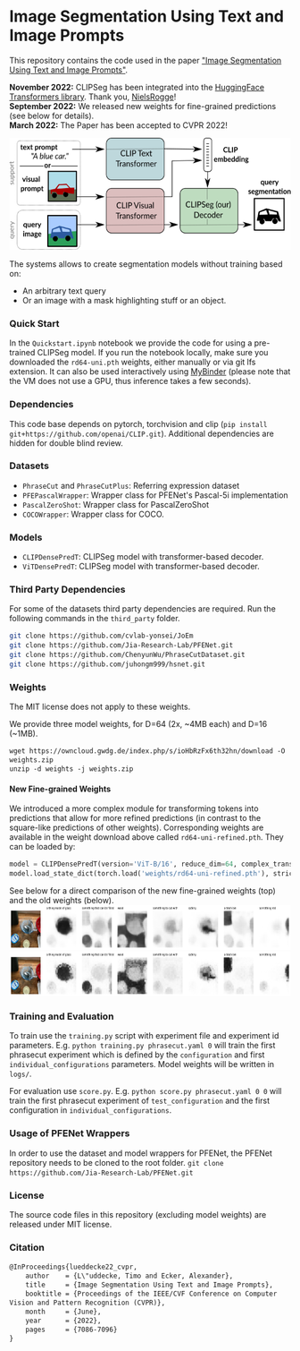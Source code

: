 # Image Segmentation Using Text and Image Prompts
This repository contains the code used in the paper ["Image Segmentation Using Text and Image Prompts"](https://arxiv.org/abs/2112.10003).

**November 2022:** CLIPSeg has been integrated into the [HuggingFace Transformers library](https://huggingface.co/docs/transformers/main/en/model_doc/clipseg). Thank you, [NielsRogge](https://github.com/NielsRogge)!  
**September 2022:** We released new weights for fine-grained predictions (see below for details).  
**March 2022:** The Paper has been accepted to CVPR 2022!


<img src="overview.png" alt="drawing" height="200em"/>

The systems allows to create segmentation models without training based on:
- An arbitrary text query
- Or an image with a mask highlighting stuff or an object.

### Quick Start

In the `Quickstart.ipynb` notebook we provide the code for using a pre-trained CLIPSeg model. If you run the notebook locally, make sure you downloaded the `rd64-uni.pth` weights, either manually or via git lfs extension.
It can also be used interactively using [MyBinder](https://mybinder.org/v2/gh/timojl/clipseg/HEAD?labpath=Quickstart.ipynb)
(please note that the VM does not use a GPU, thus inference takes a few seconds).


### Dependencies
This code base depends on pytorch, torchvision and clip (`pip install git+https://github.com/openai/CLIP.git`).
Additional dependencies are hidden for double blind review.


### Datasets

* `PhraseCut` and `PhraseCutPlus`: Referring expression dataset
* `PFEPascalWrapper`: Wrapper class for PFENet's Pascal-5i implementation
* `PascalZeroShot`: Wrapper class for PascalZeroShot
* `COCOWrapper`: Wrapper class for COCO.

### Models

* `CLIPDensePredT`: CLIPSeg model with transformer-based decoder.
* `ViTDensePredT`: CLIPSeg model with transformer-based decoder.

### Third Party Dependencies
For some of the datasets third party dependencies are required. Run the following commands in the `third_party` folder.  
```bash
git clone https://github.com/cvlab-yonsei/JoEm
git clone https://github.com/Jia-Research-Lab/PFENet.git
git clone https://github.com/ChenyunWu/PhraseCutDataset.git
git clone https://github.com/juhongm999/hsnet.git
```

### Weights

The MIT license does not apply to these weights. 

We provide three model weights, for D=64 (2x, ~4MB each) and D=16 (~1MB).
```
wget https://owncloud.gwdg.de/index.php/s/ioHbRzFx6th32hn/download -O weights.zip
unzip -d weights -j weights.zip
```

#### New Fine-grained Weights
We introduced a more complex module for transforming tokens into predictions that allow for more refined predictions (in contrast to the square-like predictions of other weights). Corresponding weights are available in the weight download above called `rd64-uni-refined.pth`.
They can be loaded by:
```python
model = CLIPDensePredT(version='ViT-B/16', reduce_dim=64, complex_trans_conv=True)
model.load_state_dict(torch.load('weights/rd64-uni-refined.pth'), strict=False)
```

See below for a direct comparison of the new fine-grained weights (top) and the old weights (below).  
<img src="sample_rd64_refined.png" alt="drawing" height="80em"/>  
<img src="sample_rd64.png" alt="drawing" height="80em"/>



### Training and Evaluation

To train use the `training.py` script with experiment file and experiment id parameters. E.g. `python training.py phrasecut.yaml 0` will train the first phrasecut experiment which is defined by the `configuration` and first `individual_configurations` parameters. Model weights will be written in `logs/`.

For evaluation use `score.py`. E.g. `python score.py phrasecut.yaml 0 0` will train the first phrasecut experiment of `test_configuration` and the first configuration in `individual_configurations`.


### Usage of PFENet Wrappers

In order to use the dataset and model wrappers for PFENet, the PFENet repository needs to be cloned to the root folder.
`git clone https://github.com/Jia-Research-Lab/PFENet.git `


### License

The source code files in this repository (excluding model weights) are released under MIT license.

### Citation
```
@InProceedings{lueddecke22_cvpr,
    author    = {L\"uddecke, Timo and Ecker, Alexander},
    title     = {Image Segmentation Using Text and Image Prompts},
    booktitle = {Proceedings of the IEEE/CVF Conference on Computer Vision and Pattern Recognition (CVPR)},
    month     = {June},
    year      = {2022},
    pages     = {7086-7096}
}

```
